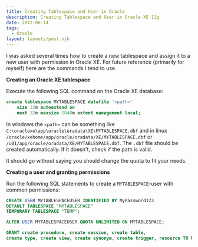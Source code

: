 ```yaml
---
title: Creating Tablespace and User in Oracle
description: Creating Tablespace and User in Oracle XE 11g
date: 2012-06-14
tags:
  - Oracle
layout: layouts/post.njk
---
```


I was asked several times how to create a new tablespace and assign it to a new user with permission in Oracle XE. For future reference (primarily for myself) here are the commands I tend to use.

**Creating an Oracle XE tablespace**

Execute the following SQL command on the Oracle XE database:

```sql
create tablespace MYTABLESPACE datafile '<path>'
    size 32m autoextend on
    next 32m maxsize 2048m extent management local;
```

In windows the `<path>` can be something like `C:\oraclexe\app\oracle\oradata\XE\MYTABLESPACE.dbf` and in linux `/oracle/xehome/app/oracle/oradata/XE/MYTABLESPACE.dbf` or `/u01/app/oracle/oradata/XE/MYTABLESPACE.dbf`. The `.dbf` file should be created automatically. If it doesn't, check if the path is valid.

It should go without saying you should change the quota to fit your needs.

**Creating a user and granting permissions**

Run the following SQL statements to create a `MYTABLESPACE`-user with common permissions:

```sql
CREATE USER MYTABLESPACEUSER IDENTIFIED BY MyPassword123
DEFAULT TABLESPACE "MYTABLESPACE"
TEMPORARY TABLESPACE "TEMP";

ALTER USER MYTABLESPACEUSER QUOTA UNLIMITED ON MYTABLESPACE;

GRANT create procedure, create session, create table,
create type, create view, create synonym, create trigger, resource TO MYTABLESPACEUSER;
```
